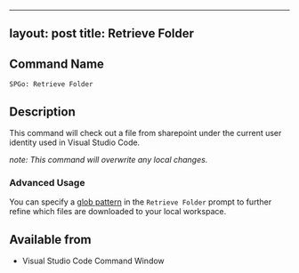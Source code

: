 
---
layout: post
title: Retrieve Folder
---

## Command Name
`SPGo: Retrieve Folder`

## Description
This command will check out a file from sharepoint under the current user identity used in Visual Studio Code.

_note: This command *will* overwrite any local changes._

### Advanced Usage
You can specify a [glob pattern](https://en.wikipedia.org/wiki/Glob_(programming)) in the `Retrieve Folder` prompt to further refine which files are downloaded to your local workspace.

## Available from
* Visual Studio Code Command Window